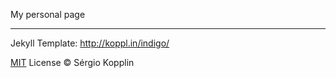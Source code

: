 My personal page

---

Jekyll Template: http://koppl.in/indigo/

[MIT](http://kopplin.mit-license.org/) License © Sérgio Kopplin
